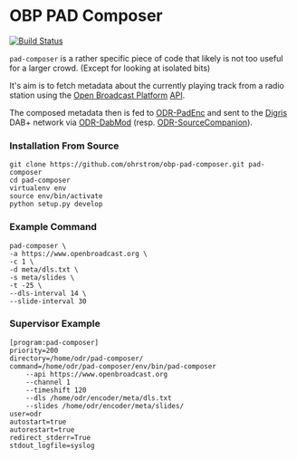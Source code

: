# OBP PAD Composer

[![Build Status](https://travis-ci.org/ohrstrom/obp-pad-composer.svg?branch=master)](https://travis-ci.org/digris/odr-stream-router)


`pad-composer` is a rather specific piece of code that likely is not too useful for a larger crowd. (Except for
looking at isolated bits)

It's aim is to fetch metadata about the currently playing track from a radio station using the 
[Open Broadcast Platform](https://www.openbroadcast.org/) [API](https://www.openbroadcast.org/api/v1/?format=json).

The composed metadata then is fed to [ODR-PadEnc](https://github.com/Opendigitalradio/ODR-PadEnc) and sent to the
[Digris](http://digris.ch) DAB+ network via [ODR-DabMod](https://github.com/Opendigitalradio/ODR-DabMod) 
(resp. [ODR-SourceCompanion](https://github.com/Opendigitalradio/ODR-SourceCompanion)).



### Installation From Source

    git clone https://github.com/ohrstrom/obp-pad-composer.git pad-composer
    cd pad-composer
    virtualenv env
    source env/bin/activate
    python setup.py develop
    

### Example Command

    pad-composer \
    -a https://www.openbroadcast.org \
    -c 1 \
    -d meta/dls.txt \
    -s meta/slides \
    -t -25 \
    --dls-interval 14 \
    --slide-interval 30


### Supervisor Example

    [program:pad-composer]
    priority=200
    directory=/home/odr/pad-composer/
    command=/home/odr/pad-composer/env/bin/pad-composer
        --api https://www.openbroadcast.org
        --channel 1
        --timeshift 120
        --dls /home/odr/encoder/meta/dls.txt
        --slides /home/odr/encoder/meta/slides/
    user=odr
    autostart=true
    autorestart=true
    redirect_stderr=True
    stdout_logfile=syslog


